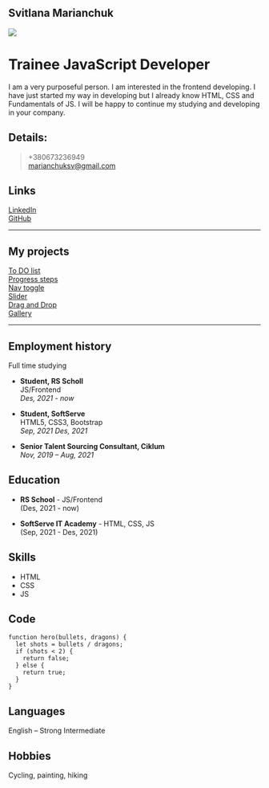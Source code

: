 
## Svitlana Marianchuk

![](https://i.postimg.cc/k4KTh9DW/foto.jpg)

# Trainee JavaScript Developer
I am a very purposeful person. I am interested in the frontend developing. I
have just started my way in developing but I already know HTML, CSS and
Fundamentals of JS. I will be happy to continue my studying and developing in
your company.

## Details:
   >+380673236949\
    marianchuksv@gmail.com

## Links
[LinkedIn](https://www.linkedin.com/in/svitlana-marianchuk-026165180/)\
[GitHub](https://github.com/Marianchuk)

***
## My projects
[To DO list](https://marianchuk.github.io/08-to-do-list/)\
[Progress steps](https://marianchuk.github.io/7-progress-steps/)\
[Nav toggle](https://marianchuk.github.io/06_mobile-nav-toggle/)\
[Slider](https://marianchuk.github.io/03_slider/)\
[Drag and Drop](https://marianchuk.github.io/02_drag_and_drop/)\
[Gallery](https://marianchuk.github.io/01_gallery_of_cards/)

***
## Employment history
Full time studying
 * **Student, RS Scholl**\
  JS/Frontend\
  *Des, 2021 - now*

 * **Student, SoftServe**\
  HTML5, CSS3, Bootstrap\
  *Sep, 2021 Des, 2021*
    
 * **Senior Talent Sourcing Consultant, Ciklum**\
  *Nov, 2019 – Aug, 2021*

## Education
 * **RS School** - JS/Frontend\
(Des, 2021 - now)
     
 * **SoftServe IT Academy** - HTML, CSS, JS\
(Sep, 2021 - Des, 2021)

## Skills
* HTML
* CSS
* JS

## Code
```
function hero(bullets, dragons) {
  let shots = bullets / dragons;
  if (shots < 2) {
    return false;
  } else {
    return true;
  }
}
```

## Languages
English – Strong Intermediate
## Hobbies
Cycling, painting, hiking
